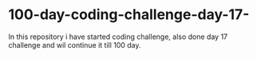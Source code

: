 # 100-day-coding-challenge-day-17-
In this repository i have started coding challenge, also done day 17 challenge and wil continue it till 100 day.
